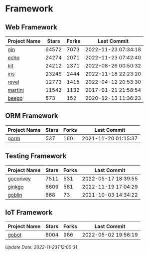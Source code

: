 # Framework

## Web Framework
| Project Name | Stars | Forks | Last Commit |
| ------------ | ----- | ----- | ----------- |
| [gin](https://github.com/gin-gonic/gin) | 64572 | 7073 | 2022-11-23 07:34:18 |
| [echo](https://github.com/labstack/echo) | 24274 | 2071 | 2022-11-23 07:42:40 |
| [kit](https://github.com/go-kit/kit) | 24212 | 2371 | 2022-08-26 00:50:32 |
| [iris](https://github.com/kataras/iris) | 23246 | 2444 | 2022-11-18 22:23:20 |
| [revel](https://github.com/revel/revel) | 12773 | 1415 | 2022-04-12 20:53:30 |
| [martini](https://github.com/go-martini/martini) | 11542 | 1132 | 2017-01-21 21:58:54 |
| [beego](https://github.com/astaxie/beego) | 573 | 152 | 2020-12-13 11:36:23 |

## ORM Framework
| Project Name | Stars | Forks | Last Commit |
| ------------ | ----- | ----- | ----------- |
| [gorm](https://github.com/jinzhu/gorm) | 537 | 160 | 2021-11-20 01:15:37 |

## Testing Framework
| Project Name | Stars | Forks | Last Commit |
| ------------ | ----- | ----- | ----------- |
| [goconvey](https://github.com/smartystreets/goconvey) | 7511 | 531 | 2022-05-17 18:39:55 |
| [ginkgo](https://github.com/onsi/ginkgo) | 6609 | 581 | 2022-11-19 17:04:29 |
| [goblin](https://github.com/franela/goblin) | 868 | 73 | 2021-10-03 14:34:22 |

## IoT Framework
| Project Name | Stars | Forks | Last Commit |
| ------------ | ----- | ----- | ----------- |
| [gobot](https://github.com/hybridgroup/gobot) | 8004 | 986 | 2022-05-02 19:56:19 |

*Update Date: 2022-11-23T12:00:31*